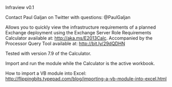 
Infraview v0.1

Contact Paul Galjan on Twitter with questions: @PaulGaljan

Allows you to quickly view the infrastructure requirements of a planned Exchange deployment using the Exchange Server Role Requirements Calculator available at: http://aka.ms/E2013Calc.  Accompanied by the Processor Query Tool available at: http://bit.ly/29dQDHN

Tested with version 7.9 of the Calculator.

Import and run the module while the Calculator is the active workbook.

How to import a VB module into Excel:
http://flippingbits.typepad.com/blog/importing-a-vb-module-into-excel.html
